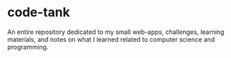 # code-tank
An entire repository dedicated to my small web-apps, challenges, learning materials, and notes on what I learned related to computer science and programming.
